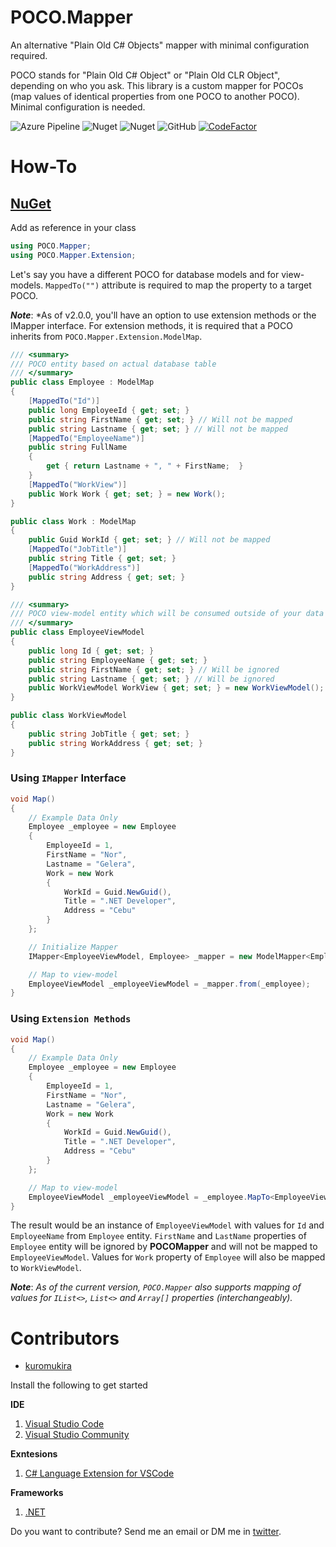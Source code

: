 # POCO.Mapper
An alternative "Plain Old C# Objects" mapper with minimal configuration required.

POCO stands for "Plain Old C# Object" or "Plain Old CLR Object", depending on who you ask. This library is a custom mapper for POCOs (map values of identical properties from one POCO to another POCO). Minimal configuration is needed.

![Azure Pipeline](https://img.shields.io/azure-devops/build/norgelera/dabf89f6-646a-4c51-ac54-7349811a3405/6/master.svg)
![Nuget](https://img.shields.io/nuget/dt/POCOMapper)
![Nuget](https://img.shields.io/nuget/v/POCOMapper)
![GitHub](https://img.shields.io/github/license/kuromukira/poco.mapper)
[![CodeFactor](https://www.codefactor.io/repository/github/kuromukira/poco.mapper/badge)](https://www.codefactor.io/repository/github/kuromukira/poco.mapper)

# How-To

## [NuGet](https://www.nuget.org/packages/POCOMapper/)

Add as reference in your class
```c#
using POCO.Mapper;
using POCO.Mapper.Extension;
```
Let's say you have a different POCO for database models and for view-models. ```MappedTo("")``` attribute is required to map the property to a target POCO.

***Note***: *As of v2.0.0, you'll have an option to use extension methods or the IMapper interface. For extension methods, it is required that a POCO inherits from ```POCO.Mapper.Extension.ModelMap```.
```c#
/// <summary>
/// POCO entity based on actual database table
/// </summary>
public class Employee : ModelMap
{
    [MappedTo("Id")]
    public long EmployeeId { get; set; }
    public string FirstName { get; set; } // Will not be mapped
    public string Lastname { get; set; } // Will not be mapped
    [MappedTo("EmployeeName")]
    public string FullName
    {
        get { return Lastname + ", " + FirstName;  }
    }
    [MappedTo("WorkView")]
    public Work Work { get; set; } = new Work();
}

public class Work : ModelMap
{
    public Guid WorkId { get; set; } // Will not be mapped
    [MappedTo("JobTitle")]
    public string Title { get; set; }
    [MappedTo("WorkAddress")]
    public string Address { get; set; }
}

/// <summary>
/// POCO view-model entity which will be consumed outside of your data layer
/// </summary>
public class EmployeeViewModel
{
    public long Id { get; set; }
    public string EmployeeName { get; set; }
    public string FirstName { get; set; } // Will be ignored
    public string Lastname { get; set; } // Will be ignored
    public WorkViewModel WorkView { get; set; } = new WorkViewModel();
}

public class WorkViewModel
{
    public string JobTitle { get; set; }
    public string WorkAddress { get; set; }
}
```

### Using ```IMapper``` Interface

```c#
void Map()
{
    // Example Data Only
    Employee _employee = new Employee
    {
        EmployeeId = 1,
        FirstName = "Nor",
        Lastname = "Gelera",
        Work = new Work
        {
            WorkId = Guid.NewGuid(),
            Title = ".NET Developer",
            Address = "Cebu"
        }
    };

    // Initialize Mapper
    IMapper<EmployeeViewModel, Employee> _mapper = new ModelMapper<EmployeeViewModel, Employee>();

    // Map to view-model
    EmployeeViewModel _employeeViewModel = _mapper.from(_employee);
}
```

### Using ```Extension Methods```

```c#
void Map()
{
    // Example Data Only
    Employee _employee = new Employee
    {
        EmployeeId = 1,
        FirstName = "Nor",
        Lastname = "Gelera",
        Work = new Work
        {
            WorkId = Guid.NewGuid(),
            Title = ".NET Developer",
            Address = "Cebu"
        }
    };

    // Map to view-model
    EmployeeViewModel _employeeViewModel = _employee.MapTo<EmployeeViewModel>();
}
```

The result would be an instance of ```EmployeeViewModel``` with values for ```Id``` and ```EmployeeName``` from ```Employee``` entity. ```FirstName``` and ```LastName``` properties of ```Employee``` entity will be ignored by **POCOMapper** and will not be mapped to ```EmployeeViewModel```. Values for ```Work``` property of ```Employee``` will also be mapped to ```WorkViewModel```.

***Note***: *As of the current version, ```POCO.Mapper``` also supports mapping of values for ```IList<>```, ```List<>``` and ```Array[]``` properties (_interchangeably_).*

# Contributors
- [kuromukira](https://www.twitter.com/norgelera)

Install the following to get started

**IDE**
1. [Visual Studio Code](https://code.visualstudio.com/) 
2. [Visual Studio Community](https://visualstudio.microsoft.com/downloads/)

**Exntesions**
1. [C# Language Extension for VSCode](https://marketplace.visualstudio.com/items?itemName=ms-vscode.csharp)

**Frameworks**
1. [.NET](https://www.microsoft.com/net/download)


Do you want to contribute? Send me an email or DM me in [twitter](https://www.twitter.com/norgelera).
